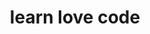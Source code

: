 ---
layout: playlist
title: learn love code
section: College
embed: '<iframe class="playlist" loading="lazy" src="about:blank" data-src="https://open.spotify.com/embed/playlist/5PBWOdngVwonZFjvSHdOYU" width="100%" height="380" frameborder="0" allowtransparency="true" allow="autoplay; clipboard-write; encrypted-media; fullscreen; picture-in-picture" title="Spotify playlist"></iframe>'
story: junior end fall
order: 11
---